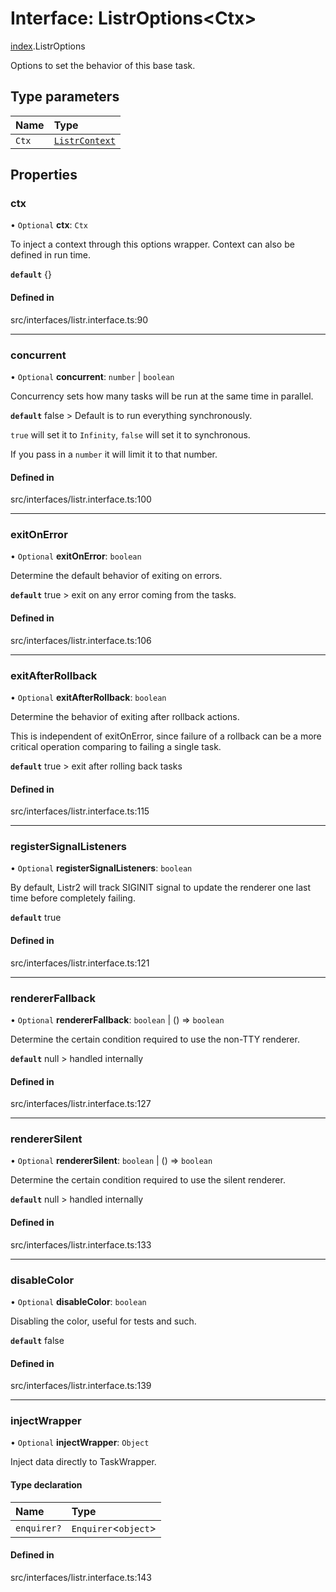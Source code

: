 # Interface: ListrOptions<Ctx\>

[index](../modules/index.md).ListrOptions

Options to set the behavior of this base task.

## Type parameters

| Name | Type |
| :------ | :------ |
| `Ctx` | [`ListrContext`](../types/index.ListrContext.md) |

## Properties

### ctx

• `Optional` **ctx**: `Ctx`

To inject a context through this options wrapper. Context can also be defined in run time.

**`default`** {}

#### Defined in

src/interfaces/listr.interface.ts:90

___

### concurrent

• `Optional` **concurrent**: `number` \| `boolean`

Concurrency sets how many tasks will be run at the same time in parallel.

**`default`** false > Default is to run everything synchronously.

`true` will set it to `Infinity`, `false` will set it to synchronous.

If you pass in a `number` it will limit it to that number.

#### Defined in

src/interfaces/listr.interface.ts:100

___

### exitOnError

• `Optional` **exitOnError**: `boolean`

Determine the default behavior of exiting on errors.

**`default`** true > exit on any error coming from the tasks.

#### Defined in

src/interfaces/listr.interface.ts:106

___

### exitAfterRollback

• `Optional` **exitAfterRollback**: `boolean`

Determine the behavior of exiting after rollback actions.

This is independent of exitOnError, since failure of a rollback can be a more critical operation comparing to
failing a single task.

**`default`** true > exit after rolling back tasks

#### Defined in

src/interfaces/listr.interface.ts:115

___

### registerSignalListeners

• `Optional` **registerSignalListeners**: `boolean`

By default, Listr2 will track SIGINIT signal to update the renderer one last time before completely failing.

**`default`** true

#### Defined in

src/interfaces/listr.interface.ts:121

___

### rendererFallback

• `Optional` **rendererFallback**: `boolean` \| () => `boolean`

Determine the certain condition required to use the non-TTY renderer.

**`default`** null > handled internally

#### Defined in

src/interfaces/listr.interface.ts:127

___

### rendererSilent

• `Optional` **rendererSilent**: `boolean` \| () => `boolean`

Determine the certain condition required to use the silent renderer.

**`default`** null > handled internally

#### Defined in

src/interfaces/listr.interface.ts:133

___

### disableColor

• `Optional` **disableColor**: `boolean`

Disabling the color, useful for tests and such.

**`default`** false

#### Defined in

src/interfaces/listr.interface.ts:139

___

### injectWrapper

• `Optional` **injectWrapper**: `Object`

Inject data directly to TaskWrapper.

#### Type declaration

| Name | Type |
| :------ | :------ |
| `enquirer?` | `Enquirer`<`object`\> |

#### Defined in

src/interfaces/listr.interface.ts:143
